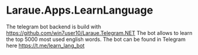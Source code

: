 # Laraue.Apps.LearnLanguage

The telegram bot backend is build with https://github.com/win7user10/Laraue.Telegram.NET
The bot allows to learn the top 5000 most used english words.
The bot can be found in Telegram here https://t.me/learn_lang_bot
